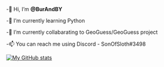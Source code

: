 -👋 Hi, I’m **@BurAndBY**

-🌱 I’m currently learning Python

<!--- -🎈  I'm currently making my game called - Alive Alone --->


-💞️  I’m currently collabarating to GeoGuess/GeoGuess project

-📫  You can reach me using Discord - SonOfSloth#3498

[![My GitHub stats](https://github-readme-stats.vercel.app/api?username=burandby)](https://github.com/anuraghazra/github-readme-stats)
<!---
BurAndBY/BurAndBY is a ✨ special ✨ repository because its `README.md` (this file) appears on your GitHub profile.
You can click the Preview link to take a look at your changes.
--->
